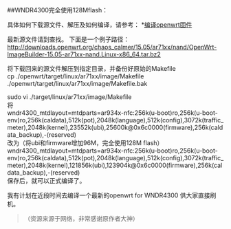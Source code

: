 ##WNDR4300完全使用128Mflash：

具体如何下载源文件、解压及如何编译，请参考：
*[编译openwrt固件](https://github.com/newboydj169/openwrt-fanqiang-1/blob/master/ebook/04.3.md)


最新源文件请到[](http://downloads.openwrt.org)查找。 下面是一个例子路径：
http://downloads.openwrt.org/chaos_calmer/15.05/ar71xx/nand/OpenWrt-ImageBuilder-15.05-ar71xx-nand.Linux-x86_64.tar.bz2


将下载回来的源文件解压到指定目录，并备份好原始的Makefile </br>
cp ./openwrt/target/linux/ar71xx/image/Makefile ./openwrt/target/linux/ar71xx/image/Makefile.bak </br>

sudo vi ./target/linux/ar71xx/image/Makefile 
</br>
将 </br>
wndr4300_mtdlayout=mtdparts=ar934x-nfc:256k(u-boot)ro,256k(u-boot-env)ro,256k(caldata),512k(pot),2048k(language),512k(config),3072k(traffic_meter),2048k(kernel),23552k(ubi),25600k@0x6c0000(firmware),256k(caldata_backup),-(reserved)
</br>
改为（将ubi和firmware增加96M，完全使用128M flash）
</br>
wndr4300_mtdlayout=mtdparts=ar934x-nfc:256k(u-boot)ro,256k(u-boot-env)ro,256k(caldata),512k(pot),2048k(language),512k(config),3072k(traffic_meter),2048k(kernel),121856k(ubi),123904k@0x6c0000(firmware),256k(caldata_backup),-(reserved)
</br>
保存后，就可以正式编译了。

我有计划在近段时间去编译一个最新的openwrt for WNDR4300 供大家直接刷机。

>（资源来源于网络，非常感谢原作者大神）
